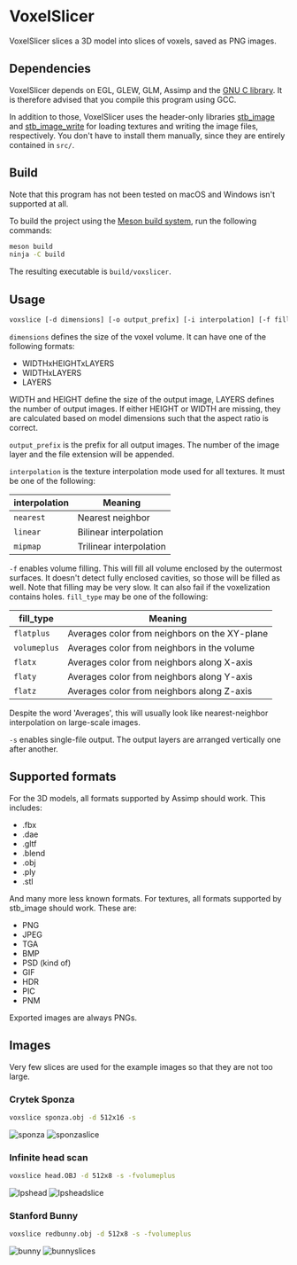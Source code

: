 VoxelSlicer
===========

VoxelSlicer slices a 3D model into slices of voxels, saved as PNG images.

## Dependencies

VoxelSlicer depends on EGL, GLEW, GLM, Assimp and the [GNU
C library](https://www.gnu.org/software/libc/). It is therefore advised that
you compile this program using GCC.

In addition to those, VoxelSlicer uses the header-only libraries
[stb\_image](https://github.com/nothings/stb/blob/master/stb_image.h) and
[stb\_image\_write](https://github.com/nothings/stb/blob/master/stb_image_write.h)
for loading textures and writing the image files, respectively. You don't have
to install them manually, since they are entirely contained in `src/`.

## Build

Note that this program has not been tested on macOS and Windows isn't supported
at all.

To build the project using the [Meson build system](https://mesonbuild.com/),
run the following commands:

```sh
meson build
ninja -C build
```

The resulting executable is `build/voxslicer`.

## Usage

```sh
voxslice [-d dimensions] [-o output_prefix] [-i interpolation] [-f fill_type] model_file
```

`dimensions` defines the size of the voxel volume. It can have one of the
following formats:

* WIDTHxHEIGHTxLAYERS
* WIDTHxLAYERS
* LAYERS

WIDTH and HEIGHT define the size of the output image, LAYERS defines the number
of output images.  If either HEIGHT or WIDTH are missing, they are calculated
based on model dimensions such that the aspect ratio is correct.

`output_prefix` is the prefix for all output images. The number of the image
layer and the file extension will be appended.

`interpolation` is the texture interpolation mode used for all textures. It must
be one of the following:

| interpolation | Meaning                 |
|---------------|-------------------------|
| `nearest`     | Nearest neighbor        |
| `linear`      | Bilinear interpolation  |
| `mipmap`      | Trilinear interpolation |

`-f` enables volume filling. This will fill all volume enclosed by the outermost
surfaces. It doesn't detect fully enclosed cavities, so those will be filled as
well. Note that filling may be very slow. It can also fail if the voxelization
contains holes. `fill_type` may be one of the following:

| fill\_type   | Meaning                                       |
|--------------|-----------------------------------------------|
| `flatplus`   | Averages color from neighbors on the XY-plane |
| `volumeplus` | Averages color from neighbors in the volume   |
| `flatx`      | Averages color from neighbors along X-axis    |
| `flaty`      | Averages color from neighbors along Y-axis    |
| `flatz`      | Averages color from neighbors along Z-axis    |

Despite the word 'Averages', this will usually look like nearest-neighbor
interpolation on large-scale images.

`-s` enables single-file output. The output layers are arranged vertically one
after another.

## Supported formats

For the 3D models, all formats supported by Assimp should work. This includes:

* .fbx
* .dae
* .gltf
* .blend
* .obj
* .ply
* .stl

And many more less known formats. For textures, all formats supported by
stb\_image should work. These are:

* PNG
* JPEG
* TGA
* BMP
* PSD (kind of)
* GIF
* HDR
* PIC
* PNM

Exported images are always PNGs.

## Images

Very few slices are used for the example images so that they are not too large.

### Crytek Sponza

```sh
voxslice sponza.obj -d 512x16 -s
```

![sponza](https://user-images.githubusercontent.com/1752365/47613946-79547200-daa0-11e8-90e9-a187acb6fd06.png)
![sponzaslice](https://user-images.githubusercontent.com/1752365/47613753-799f3e00-da9d-11e8-8b84-fd318d7d0bb1.png)

### Infinite head scan

```sh
voxslice head.OBJ -d 512x8 -s -fvolumeplus
```

![lpshead](https://user-images.githubusercontent.com/1752365/47613752-799f3e00-da9d-11e8-89e5-ce7937dd3342.png)
![lpsheadslice](https://user-images.githubusercontent.com/1752365/47613755-799f3e00-da9d-11e8-93af-eec0ecbd25e8.png)

### Stanford Bunny

```sh
voxslice redbunny.obj -d 512x8 -s -fvolumeplus
```

![bunny](https://user-images.githubusercontent.com/1752365/47613754-799f3e00-da9d-11e8-8e75-4a50d8f2e14e.png)
![bunnyslices](https://user-images.githubusercontent.com/1752365/47613756-7a37d480-da9d-11e8-89ed-142b01b30809.png)
